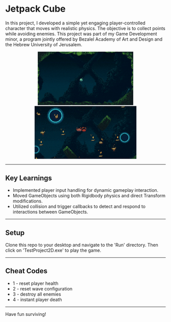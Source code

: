 Jetpack Cube
============

In this project, I developed a simple yet engaging player-controlled character that moves with realistic physics. The objective is to collect points while avoiding enemies.
This project was part of my Game Development minor, a program jointly offered by Bezalel Academy of Art and Design and the Hebrew University of Jerusalem.

<p align="center">
  <img src="https://github.com/Amit-Aizenman/unity-slime-game/blob/main/game-demo-1.gif" width="300"/>
  <img src="https://github.com/Amit-Aizenman/unity-slime-game/blob/main/game-demo-2.gif" width="320"/>
</p>

---

## Key Learnings
- Implemented player input handling for dynamic gameplay interaction.
- Moved GameObjects using both Rigidbody physics and direct Transform modifications.
- Utilized collision and trigger callbacks to detect and respond to interactions between GameObjects.

--- 
## Setup
Clone this repo to your desktop and navigate to the 'Run' directory. Then click on 'TestProject2D.exe' to play the game.

---

## Cheat Codes 
- 1 - reset player health
- 2 - reset wave configuration
- 3 - destroy all enemies
- 4 - instant player death

---

Have fun surviving!
